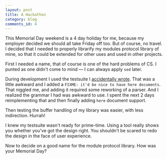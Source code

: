 ```yaml
---
layout: post
title: A Hackathon
category: blog
comments_id: 4
---
```


This Memorial Day weekend is a 4 day holiday for me, because my
employer decided we should all take Friday off too.  But of course, no
travel.  I decided that I needed to properly librarify my modules
protocol library of mine, so that it could be extended for other uses
and used in other projects.

First I needed a name, that of course is one of the hard problems of
CS.  I punted as one didn't come to mind &mdash; I can always apply
`sed` later.

During development I used the testsuite I [accidentally
wrote](/blog/2020/05/03/accidental-project.html).  That was a little
awkward and I added a `FIXME: it'd be nice to have here documents`.
That niggled me, and adding it required some reworking of a parser.
And I realized the grammar I had was awkward to use.  I spent the next
2 days reimplementing that and then finally adding `here` document
support.

Then testing the buffer handling of my library was easier, with less
indirection.  Hurrah!

I knew my testsuite wasn't ready for prime-time.  Using a tool really
shows you whether you've got the design right.  You shouldn't be
scared to redo the design in the face of user experience.

Now to decide on a good name for the module protocol library.  How was your
Memorial Day?
